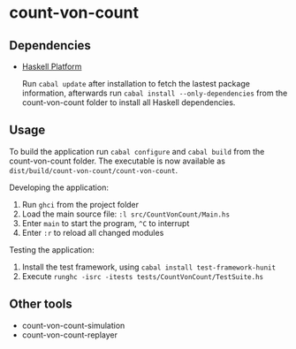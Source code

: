 # count-von-count

## Dependencies

* [Haskell Platform](http://hackage.haskell.org/platform/)

  Run `cabal update` after installation to fetch the lastest package
  information, afterwards run `cabal install --only-dependencies` from the
  count-von-count folder to install all Haskell dependencies.

## Usage

To build the application run `cabal configure` and `cabal build` from the
count-von-count folder. The executable is now available as
`dist/build/count-von-count/count-von-count`.

Developing the application:

1. Run `ghci` from the project folder
2. Load the main source file: `:l src/CountVonCount/Main.hs`
3. Enter `main` to start the program, `^C` to interrupt
4. Enter `:r` to reload all changed modules

Testing the application:

1. Install the test framework, using `cabal install test-framework-hunit`
2. Execute `runghc -isrc -itests tests/CountVonCount/TestSuite.hs`

## Other tools

* count-von-count-simulation
* count-von-count-replayer
